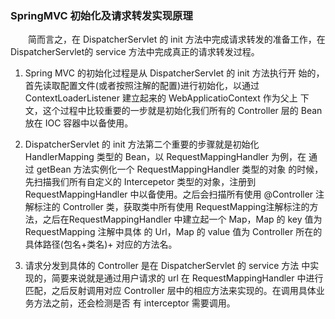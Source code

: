 ### SpringMVC 初始化及请求转发实现原理

　　简而言之，在 DispatcherServlet 的 init 方法中完成请求转发的准备工作，在 DispatcherServlet的 service 方法中完成真正的请求转发过程。

1. Spring MVC 的初始化过程是从 DispatcherServlet 的 init 方法执行开 始的，首先读取配置文件(或者按照注解的配置)进行初始化，以通过 ContextLoaderListener 建立起来的 WebApplicatioContext 作为父上 下文，这个过程中比较重要的一步就是初始化我们所有的 Controller 层的 Bean放在 IOC 容器中以备使用。

2. DispatcherServlet 的 init 方法第二个重要的步骤就是初始化 HandlerMapping 类型的 Bean，以 RequestMappingHandler 为例，在 通过 getBean 方法实例化一个 RequestMappingHandler 类型的对象 的时候，先扫描我们所有自定义的 Intercepetor 类型的对象，注册到 RequestMappingHandler 中以备使用。之后会扫描所有使用 @Controller 注解标注的 Controller 类，获取类中所有使用 RequestMapping注解标注的方法，之后在RequestMappingHandler 中建立起一个 Map，Map 的 key 值为 RequestMapping 注解中具体 的 Url，Map 的 value 值为 Controller 所在的具体路径(包名+类名)+ 对应的方法名。

3. 请求分发到具体的 Controller 是在 DispatcherServlet 的 service 方法 中实现的，简要来说就是通过用户请求的 url 在 RequestMappingHandler 中进行匹配，之后反射调用对应 Controller 层中的相应方法来实现的。在调用具体业务方法之前，还会检测是否 有 interceptor 需要调用。


   